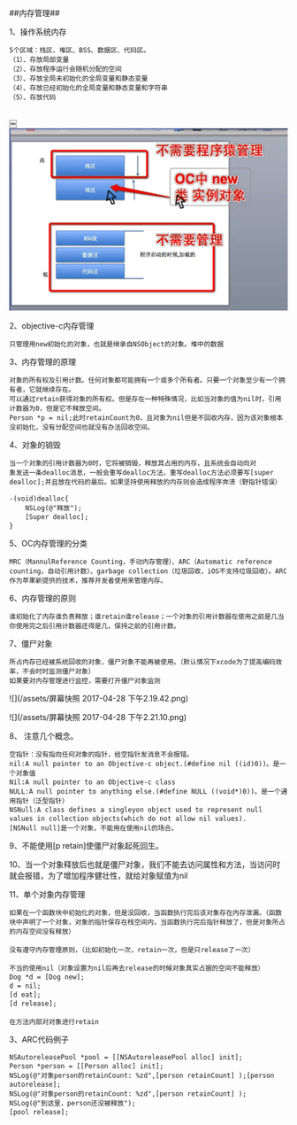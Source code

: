 ##内存管理##

1、操作系统内存

    5个区域：栈区、堆区、BSS、数据区、代码区。
    （1）、存放局部变量
    （2）、存放程序运行会随机分配的空间
    （3）、存放全局未初始化的全局变量和静态变量
    （4）、存放已经初始化的全局变量和静态变量和字符串
    （5）、存放代码
    ￼

￼![](/assets/screenshot.png)


2、objective-c内存管理
    
    只管理用new初始化的对象，也就是继承自NSObject的对象。堆中的数据

3、内存管理的原理

    对象的所有权及引用计数。任何对象都可能拥有一个或多个所有者。只要一个对象至少有一个拥有者，它就继续存在。
    可以通过retain获得对象的所有权。但是存在一种特殊情况，比如当对象的值为nil时，引用计数器为0，但是它不释放空间。
    Person *p = nil;此时retainCount为0，且对象为nil但是不回收内存，因为该对象根本没初始化，没有分配空间也就没有办法回收空间。
    
4、对象的销毁

    当一个对象的引用计数器为0时，它将被销毁，释放其占用的内存，且系统会自动向对        象发送一条dealloc消息，一般会重写dealloc方法，重写dealloc方法必须要写[super dealloc];并且放在代码的最后。如果坚持使用释放的内存则会造成程序奔溃（野指针错误）
    
```
-(void)dealloc{
    NSLog(@"释放");
    [Super dealloc];
}

```


5、OC内存管理的分类
    
    MRC（MannulReference Counting，手动内存管理）、ARC（Automatic reference counting，自动引用计数）、garbage collection（垃圾回收，iOS不支持垃圾回收）。ARC作为苹果新提供的技术，推荐开发者使用来管理内存。
    
6、内存管理的原则

    谁初始化了内存谁负责释放；谁retain谁release；一个对象的引用计数器在使用之前是几当你使用完之后引用计数器还得是几，保持之前的引用计数。
    
7、僵尸对象

    所占内存已经被系统回收的对象，僵尸对象不能再被使用。（默认情况下xcode为了提高编码效率，不会时时监测僵尸对象）
    如果要对内存管理进行监控，需要打开僵尸对象监测
![](/assets/屏幕快照 2017-04-28 下午2.19.42.png)

![](/assets/屏幕快照 2017-04-28 下午2.21.10.png)
    
    
    
8、 注意几个概念。
    
    空指针：没有指向任何对象的指针，给空指针发消息不会报错。
    nil:A null pointer to an Objective-c object.(#define nil ((id)0))。是一个对象值
    Nil:A null pointer to an Objective-c class
    NULL:A null pointer to anything else.(#define NULL ((void*)0))。是一个通用指针（泛型指针）
    NSNull:A class defines a singleyon object used to represent null values in collection objects(which do not allow nil values).
    [NSNull null]是一个对象，不能用在使用nil的场合。

9、不能使用[p retain]使僵尸对象起死回生。

10、当一个对象释放后也就是僵尸对象，我们不能去访问属性和方法，当访问时就会报错，为了增加程序健壮性，就给对象赋值为nil

11、单个对象内存管理

    如果在一个函数块中初始化的对象，但是没回收，当函数执行完后该对象存在内存泄漏。（函数块中声明了一个对象，对象的指针保存在栈空间内，当函数执行完后指针释放了，但是对象所占的内存空间没有释放）
    
    没有遵守内存管理原则，（比如初始化一次，retain一次，但是只release了一次）
    
    不当的使用nil（对象设置为nil后再去release的时候对象真实占据的空间不能释放）
    Dog *d = [Dog new];
    d = nil;
    [d eat];
    [d release];
    
    在方法内部对对象进行retain
      
         
3、ARC代码例子

```
NSAutoreleasePool *pool = [[NSAutoreleasePool alloc] init];
Person *person = [[Person alloc] init];
NSLog(@"对象person的retainCount: %zd",[person retainCount] );[person autorelease];
NSLog(@"对象person的retainCount: %zd",[person retainCount] );
NSLog(@"到这里，person还没被释放");
[pool release];
```

